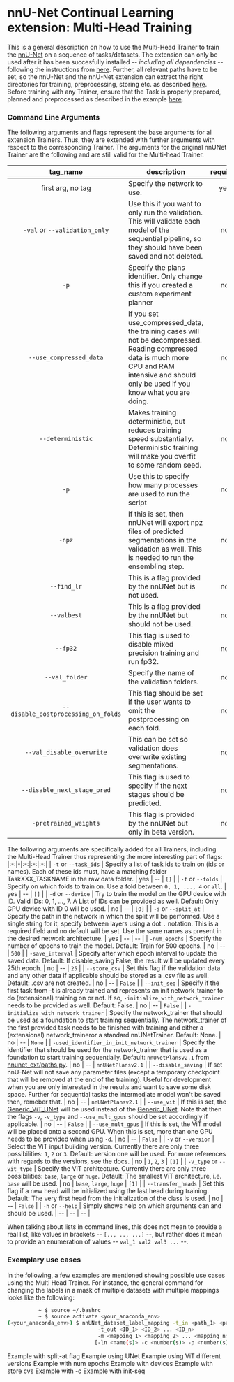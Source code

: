 # nnU-Net Continual Learning extension: Multi-Head Training

This is a general description on how to use the Multi-Head Trainer to train the [nnU-Net](https://github.com/MIC-DKFZ/nnUNet) on a sequence of tasks/datasets. The extension can only be used after it has been succesfully installed *-- including all dependencies --* following the instructions from [here](https://github.com/camgbus/Lifelong-nnUNet/blob/continual_learning/README.md#installation). Further, all relevant paths have to be set, so the nnU-Net and the nnU-Net extension can extract the right directories for training, preprocessing, storing etc. as described [here](https://github.com/MIC-DKFZ/nnUNet/blob/master/documentation/setting_up_paths.md). Before training with any Trainer, ensure that the Task is properly prepared, planned and preprocessed as described in the example [here](https://github.com/MIC-DKFZ/nnUNet/blob/master/documentation/training_example_Hippocampus.md).


### Command Line Arguments
The following arguments and flags represent the base arguments for all extension Trainers. Thus, they are extended with further arguments with respect to the corresponding Trainer. The arguments for the original nnUNet Trainer are the following and are still valid for the Multi-head Trainer.

| tag_name | description | required | choices | default | 
|:-:|-|:-:|:-:|:-:|
| first arg, no tag | Specify the network to use. | yes | `2d`, `3d_fullres`') | -- |
| `-val` or `--validation_only` | Use this if you want to only run the validation. This will validate each model of the sequential pipeline, so they should have been saved and not deleted. | no | -- | 'False' |
| `-p` | Specify the plans identifier. Only change this if you created a custom experiment planner | no | -- | `nnUNetPlansv2.1` from [nnunet_ext/paths.py](https://github.com/camgbus/Lifelong-nnUNet/blob/continual_learning/nnunet_ext/paths.py#L10) |
| `--use_compressed_data` | If you set use_compressed_data, the training cases will not be decompressed. Reading compressed data is much more CPU and RAM intensive and should only be used if you know what you are doing. | no | -- | `False` |
| `--deterministic` | Makes training deterministic, but reduces training speed substantially. Deterministic training will make you overfit to some random seed. | no | -- | `False` |
| `-p` | Use this to specify how many processes are used to run the script | no | -- | `default_num_threads` from [nnunet/configuration.py](https://github.com/MIC-DKFZ/nnUNet/blob/master/nnunet/configuration.py) |
| `-npz` | If this is set, then nnUNet will export npz files of predicted segmentations in the validation as well. This is needed to run the ensembling step. | no | -- | `False` |
| `--find_lr` | This is a flag provided by the nnUNet but is not used. | no | -- | `False` |
| `--valbest` | This is a flag provided by the nnUNet but should not be used. | no | -- | `False` |
| `--fp32` | This flag is used to disable mixed precision training and run fp32. | no | -- | `False` |
| `--val_folder` | Specify the name of the validation folders. | no | -- | `validation_raw` |
| `--disable_postprocessing_on_folds` | This flag should be set if the user wants to omit the postprocessing on each fold. | no | -- | `False` |
| `--val_disable_overwrite` | This can be set so validation does overwrite existing segmentations. | no | -- | `True` |
| `--disable_next_stage_pred` | This flag is used to specify if the next stages should be predicted. | no | -- | `False` |
| `-pretrained_weights` | This flag is provided by the nnUNet but only in beta version. | no | -- | `None` |

The following arguments are specifically added for all Trainers, including the Multi-Head Trainer thus representing the more interesting part of flags:
|:-:|-|:-:|:-:|:-:|
| `-t` or `--task_ids` | Specify a list of task ids to train on (ids or names). Each of these ids must, have a matching folder TaskXXX_TASKNAME in the raw data folder. | yes | -- | `[]` |
| `-f` or `--folds` | Specify on which folds to train on. Use a fold between `0, 1, ..., 4` or `all`. | yes | -- | `[]` |
| `-d` or `--device` | Try to train the model on the GPU device with <DEVICE> ID. Valid IDs: 0, 1, ..., 7. A List of IDs can be provided as well. Default: Only GPU device with ID 0 will be used. | no | -- | `[0]` |
| `-s` or `--split_at` | Specify the path in the network in which the split will be performed. Use a single string for it, specify between layers using a dot `.` notation. This is a required field and no default will be set. Use the same names as present in the desired network architecture. | yes | -- | -- |
| `-num_epochs` | Specify the number of epochs to train the model. Default: Train for 500 epochs. | no | -- | `500` |
| `-save_interval` | Specify after which epoch interval to update the saved data. Default: If disable_saving False, the result will be updated every 25th epoch. | no | -- | `25` |
| `--store_csv` | Set this flag if the validation data and any other data if applicable should be stored as a .csv file as well. Default: .csv are not created. | no | -- | `False` |
| `--init_seq` | Specify if the first task from -t is already trained and represents an init network_trainer to do (extensional) training on or not. If so, `-initialize_with_network_trainer` needs to be provided as well. Default: False. | no | -- | `False` |
| `-initialize_with_network_trainer` | Specify the network_trainer that should be used as a foundation to start training sequentially. The network_trainer of the first provided task needs to be finished with training and either a (extensional) network_traineror a standard nnUNetTrainer. Default: None. | no | -- | `None` |
| `-used_identifier_in_init_network_trainer` | Specify the identifier that should be used for the network_trainer that is used as a foundation to start training sequentially. Default: `nnUNetPlansv2.1` from [nnunet_ext/paths.py](https://github.com/camgbus/Lifelong-nnUNet/blob/continual_learning/nnunet_ext/paths.py#L10). | no | -- | `nnUNetPlansv2.1` |
| `--disable_saving` | If set nnU-Net will not save any parameter files (except a temporary checkpoint that will be removed at the end of the training). Useful for development when you are only interested in the results and want to save some disk space. Further for sequential tasks the intermediate model won't be saved then, remeber that. | no | -- | `nnUNetPlansv2.1` |
| `--use_vit` | If this is set, the [Generic_ViT_UNet](https://github.com/camgbus/Lifelong-nnUNet/blob/continual_learning/nnunet_ext/network_architecture/generic_ViT_UNet.py#L14) will be used instead of the [Generic_UNet](https://github.com/MIC-DKFZ/nnUNet/blob/master/nnunet/network_architecture/generic_UNet.py#L167). Note that then the flags `-v`, `-v_type` and `--use_mult_gpus` should be set accordingly if applicable. | no | -- | `False` |
| `--use_mult_gpus` | If this is set, the ViT model will be placed onto a second GPU. When this is set, more than one GPU needs to be provided when using `-d`. | no | -- | `False` |
| `-v` or `--version` | Select the ViT input building version. Currently there are only three possibilities: `1`, `2` or `3`. Default: version one will be used. For more references with regards to the versions, see the docs. | no | `1`, `2`, `3` | `[1]` |
| `-v_type` or `--vit_type` | Specify the ViT architecture. Currently there are only three possibilities: `base`, `large` or `huge`. Default: The smallest ViT architecture, i.e. `base` will be used. | no | `base`, `large`, `huge` | `[1]` |
| `--transfer_heads` | Set this flag if a new head will be initialized using the last head during training. Default: The very first head from the initialization of the class is used. | no | -- | `False` |
| `-h` or `--help` | Simply shows help on which arguments can and should be used. | -- | -- | -- |

When talking about lists in command lines, this does not mean to provide a real list, like values in brackets *--* `[.., .., ...]`  *--*, but rather does it mean to provide an enumeration of values *--* `val_1 val2 val3 ...` *--*.


### Exemplary use cases
In the following, a few examples are mentioned showing possible use cases using the Multi Head Trainer.
For instance, the general command for changing the labels in a mask of multiple datasets with multiple mappings  looks like the following:

```bash
          ~ $ source ~/.bashrc
          ~ $ source activate <your_anaconda_env>
(<your_anaconda_env>) $ nnUNet_dataset_label_mapping -t_in <path_1> <path_2> ... <path_n> 
                             -t_out <ID_1> <ID_2> ... <ID_n> 
                             -m <mapping_1> <mapping_2> ... <mapping_n> 
                            [-ln <name(s)> -c <number(s)> -p <number(s)> --no_pp]
```

Example with split-at flag
Example using UNet
Example using ViT different versions
Example with num epochs
Example with devices
Example with store cvs
Example with -c
Example with init-seq
